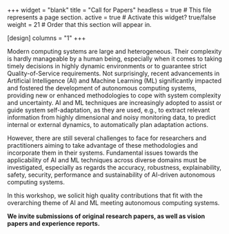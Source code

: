 +++
widget = "blank" 
title = "Call for Papers"
headless = true  # This file represents a page section.
active = true  # Activate this widget? true/false
weight = 21  # Order that this section will appear in.

[design]
columns = "1"
+++

Modern computing systems are large and heterogeneous. Their complexity is hardly manageable by a human being, especially when it comes to taking timely decisions in highly dynamic environments or to guarantee strict Quality-of-Service requirements.  Not surprisingly, recent advancements in Artificial Intelligence (AI) and Machine Learning (ML) significantly impacted and fostered the development of autonomous computing systems, providing new or enhanced methodologies to cope with system complexity and uncertainty. AI and ML techniques are increasingly adopted to assist or guide system self-adaptation, as they are used, e.g., to extract relevant information from highly dimensional and noisy monitoring data, to predict internal or external dynamics, to automatically plan adaptation actions. 

However, there are still several challenges to face for researchers and practitioners aiming to take advantage of these methodologies and incorporate them in their systems. Fundamental issues towards the applicability of AI and ML techniques across diverse domains must be investigated, especially as regards the accuracy, robustness, explainability, safety, security, performance and sustainability of AI-driven autonomous  computing systems. 

In this workshop, we solicit high quality contributions that fit with the overarching theme of AI and ML meeting autonomous computing systems. 

**We invite submissions of original research papers, as well as vision papers
and experience reports.**
